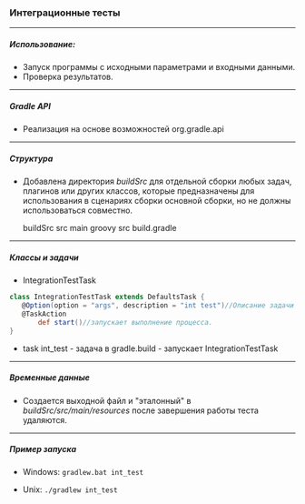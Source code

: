 ### Интеграционные тесты

------------

##### Использование:
- Запуск программы с исходными параметрами и входными данными.  
- Проверка результатов.

------------
##### Gradle API
 - Реализация на основе возможностей org.gradle.api   

------------

##### Структура
 - Добавлена директория *buildSrc*  для отдельной сборки любых задач, плагинов или других классов, которые предназначены для использования в сценариях сборки основной сборки, но не должны использоваться совместно. 

   	 buildSrc
        	src
          	 main
              	groovy
		src
		build.gradle

------------

##### Классы и задачи
 - IntegrationTestTask
 ```groovy
class IntegrationTestTask extends DefaultsTask {
	@Option(option = "args", description = "int test")//Описание задачи
	@TaskAction
		def start()//запускает выполнение процесса.
}
```
 - task int_test  - задача в gradle.build - запускает IntegrationTestTask

------------

##### Временные данные
 - Создается выходной файл и "эталонный" в *buildSrc/src/main/resources*
 	после завершения работы теста удаляются.

------------

##### Пример запуска
 - Windows:  `gradlew.bat int_test`

- Unix:  `./gradlew int_test`
